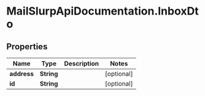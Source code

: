 # MailSlurpApiDocumentation.InboxDto

## Properties
Name | Type | Description | Notes
------------ | ------------- | ------------- | -------------
**address** | **String** |  | [optional] 
**id** | **String** |  | [optional] 


